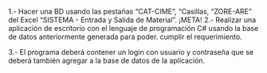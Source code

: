 

1.- Hacer una BD usando las pestañas “CAT-CIME”, “Casillas, “ZORE-ARE” del Excel “SISTEMA - Entrada y Salida de Material”.
¡META!
2.- Realizar una aplicación de escritorio con el lenguaje de programación C# usando la base de datos anteriormente generada para poder. cumplir el requerimiento.

3.-   El programa deberá contener un login con usuario y contraseña que se deberá también agregar a la base de datos de la aplicación.


